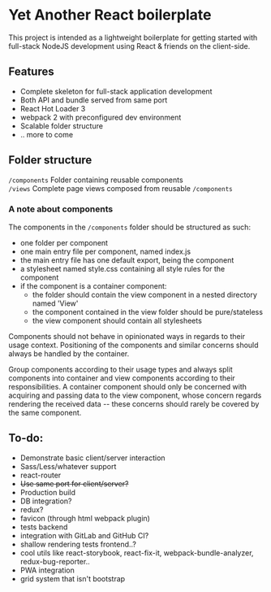 # Yet Another React boilerplate

This project is intended as a lightweight boilerplate for getting started with full-stack 
NodeJS development using React & friends on the client-side.

## Features
*  Complete skeleton for full-stack application development 
*  Both API and bundle served from same port
*  React Hot Loader 3
*  webpack 2 with preconfigured dev environment
*  Scalable folder structure
*  .. more to come

## Folder structure
```/components``` Folder containing reusable components  
```/views``` Complete page views composed from reusable ```/components```

### A note about components
The components in the ```/components``` folder should be structured as such:
*  one folder per component
*  one main entry file per component, named index.js
*  the main entry file has one default export, being the component
*  a stylesheet named style.css containing all style rules for the component
*  if the component is a container component: 
   *  the folder should contain the view component in a nested directory named 'View'
   *  the component contained in the view folder should be pure/stateless
   *  the view component should contain all stylesheets

Components should not behave in opinionated ways in regards to their usage context. 
Positioning of the components and similar concerns should always be handled by the container.

Group components according to their usage types and always split components into container and view 
components according to their responsibilities. 
A container component should only be concerned with acquiring and passing data
to the view component, whose concern regards rendering the received data -- these concerns should
rarely be covered by the same component.


## To-do:
*  Demonstrate basic client/server interaction
*  Sass/Less/whatever support
*  react-router
*  ~~Use same port for client/server?~~
*  Production build
*  DB integration?
*  redux?
*  favicon (through html webpack plugin)
*  tests backend
*  integration with GitLab and GitHub CI?
*  shallow rendering tests frontend..?
*  cool utils like react-storybook, react-fix-it, webpack-bundle-analyzer, redux-bug-reporter..
*  PWA integration 
*  grid system that isn't bootstrap